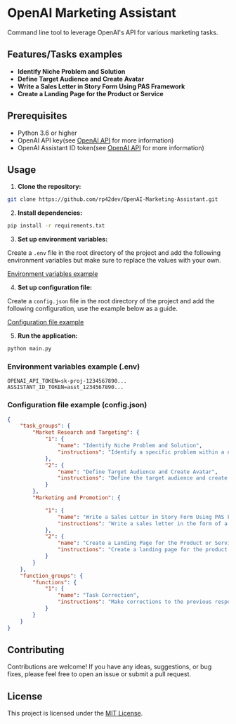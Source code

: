# OpenAI Marketing Assistant

Command line tool to leverage OpenAI's API for various marketing tasks.

## Features/Tasks examples

- **Identify Niche Problem and Solution**
- **Define Target Audience and Create Avatar**
- **Write a Sales Letter in Story Form Using PAS Framework**
- **Create a Landing Page for the Product or Service**

## Prerequisites

- Python 3.6 or higher
- OpenAI API key(see [OpenAI API](https://beta.openai.com/signup/) for more information)
- OpenAI Assistant ID token(see [OpenAI API](https://beta.openai.com/signup/) for more information)

## Usage

1. **Clone the repository:**

```bash
git clone https://github.com/rp42dev/OpenAI-Marketing-Assistant.git
```

2.  **Install dependencies:**

```bash
pip install -r requirements.txt
```

3. **Set up environment variables:**

Create a `.env` file in the root directory of the project and add the following environment variables but make sure to replace the values with your own.

[Environment variables example](#environment-variables-example-env)


4. **Set up configuration file:**

Create a `config.json` file in the root directory of the project and add the following configuration, use the example below as a guide.

[Configuration file example](#configuration-file-example-configjson)


5. **Run the application:**

```bash
python main.py
```

### Environment variables example (.env)

```env
OPENAI_API_TOKEN=sk-proj-1234567890...
ASSISTANT_ID_TOKEN=asst_1234567890...
```

### Configuration file example (config.json)

```json
{
    "task_groups": {
        "Market Research and Targeting": {
            "1": {
                "name": "Identify Niche Problem and Solution",
                "instructions": "Identify a specific problem within a niche and propose a solution that product or service addresses. Provide a brief description of both the problem and how the product or service can solve it."
            },
            "2": {
                "name": "Define Target Audience and Create Avatar",
                "instructions": "Define the target audience and create a detailed avatar. Include demographics, psychographics, and any other relevant details."
            }
        },
        "Marketing and Promotion": {

            "1": {
                "name": "Write a Sales Letter in Story Form Using PAS Framework",
                "instructions": "Write a sales letter in the form of a story using the Problem-Agitate-Solution (PAS) framework. The letter should address the target audience's pain points, agitate the problem, and present the product or service as the solution."
            },
            "2": {
                "name": "Create a Landing Page for the Product or Service",
                "instructions": "Create a landing page for the product or service that includes a headline, subheadline, call-to-action, and any other relevant information. The landing page should be designed to convert visitors into leads or customers."
            }
        }
    },
    "function_groups": {
        "functions": {
            "1": {
                "name": "Task Correction",
                "instructions": "Make corrections to the previous response based on user input"
            }
        }
    }
}
```

## Contributing

Contributions are welcome! If you have any ideas, suggestions, or bug fixes, please feel free to open an issue or submit a pull request.

## License

This project is licensed under the [MIT License](LICENSE).

